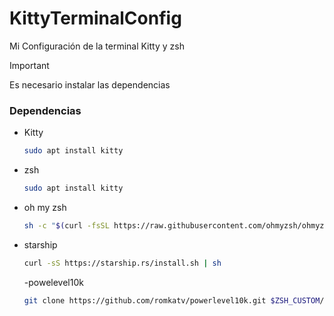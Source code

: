 # KittyTerminalConfig
Mi Configuración de la terminal Kitty y zsh

>[!IMPORTANT]
>Es necesario instalar las dependencias

### Dependencias
- Kitty
  ```bash
  sudo apt install kitty
  ```
- zsh
  ```bash
  sudo apt install kitty
  ```
- oh my zsh
  ```bash
  sh -c "$(curl -fsSL https://raw.githubusercontent.com/ohmyzsh/ohmyzsh/master/tools/install.sh)"
  ```
- starship
  ```bash
  curl -sS https://starship.rs/install.sh | sh
  ```
  -powelevel10k
  ```bash
  git clone https://github.com/romkatv/powerlevel10k.git $ZSH_CUSTOM/themes/powerlevel10k
  ```
